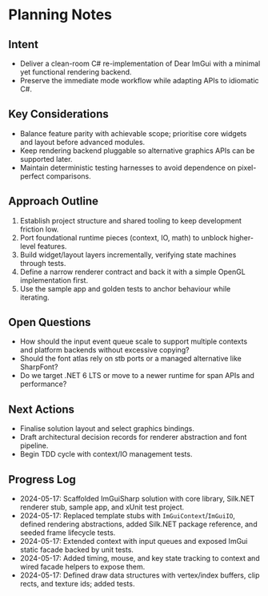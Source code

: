 # Planning Notes

## Intent
- Deliver a clean-room C# re-implementation of Dear ImGui with a minimal yet functional rendering backend.
- Preserve the immediate mode workflow while adapting APIs to idiomatic C#.

## Key Considerations
- Balance feature parity with achievable scope; prioritise core widgets and layout before advanced modules.
- Keep rendering backend pluggable so alternative graphics APIs can be supported later.
- Maintain deterministic testing harnesses to avoid dependence on pixel-perfect comparisons.

## Approach Outline
1. Establish project structure and shared tooling to keep development friction low.
2. Port foundational runtime pieces (context, IO, math) to unblock higher-level features.
3. Build widget/layout layers incrementally, verifying state machines through tests.
4. Define a narrow renderer contract and back it with a simple OpenGL implementation first.
5. Use the sample app and golden tests to anchor behaviour while iterating.

## Open Questions
- How should the input event queue scale to support multiple contexts and platform backends without excessive copying?
- Should the font atlas rely on stb ports or a managed alternative like SharpFont?
- Do we target .NET 6 LTS or move to a newer runtime for span APIs and performance?

## Next Actions
- Finalise solution layout and select graphics bindings.
- Draft architectural decision records for renderer abstraction and font pipeline.
- Begin TDD cycle with context/IO management tests.

## Progress Log
- 2024-05-17: Scaffolded ImGuiSharp solution with core library, Silk.NET renderer stub, sample app, and xUnit test project.
- 2024-05-17: Replaced template stubs with `ImGuiContext`/`ImGuiIO`, defined rendering abstractions, added Silk.NET package reference, and seeded frame lifecycle tests.
- 2024-05-17: Extended context with input queues and exposed ImGui static facade backed by unit tests.
- 2024-05-17: Added timing, mouse, and key state tracking to context and wired facade helpers to expose them.
- 2024-05-17: Defined draw data structures with vertex/index buffers, clip rects, and texture ids; added tests.
